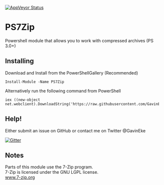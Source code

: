 [![AppVeyor Status](https://ci.appveyor.com/api/projects/status/github/GavinEke/PS7Zip)](https://ci.appveyor.com/project/GavinEke/ps7zip)

# PS7Zip

Powershell module that allows you to work with compressed archives (PS 3.0+)

## Installing

Download and Install from the PowerShellGallery (Recommended)

    Install-Module -Name PS7Zip

Alternatively run the following command from PowerShell

    iex ((new-object net.webclient).DownloadString('https://raw.githubusercontent.com/GavinEke/PS7Zip/master/install.ps1'))

## Help!

Either submit an issue on GitHub or contact me on Twitter @GavinEke

[![Gitter](https://badges.gitter.im/Join%20Chat.svg)](https://gitter.im/GavinEke/PS7Zip)

## Notes

Parts of this module use the 7-Zip program.  
7-Zip is licensed under the GNU LGPL license.  
www.7-zip.org
